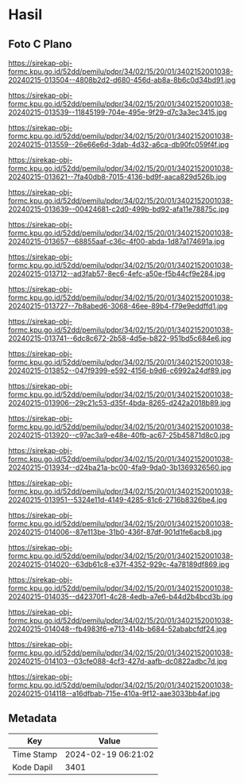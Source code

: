 # Hasil

## Foto C Plano

https://sirekap-obj-formc.kpu.go.id/52dd/pemilu/pdpr/34/02/15/20/01/3402152001038-20240215-013504--4808b2d2-d680-456d-ab8a-8b6c0d34bd91.jpg

https://sirekap-obj-formc.kpu.go.id/52dd/pemilu/pdpr/34/02/15/20/01/3402152001038-20240215-013539--11845199-704e-495e-9f29-d7c3a3ec3415.jpg

https://sirekap-obj-formc.kpu.go.id/52dd/pemilu/pdpr/34/02/15/20/01/3402152001038-20240215-013559--26e66e6d-3dab-4d32-a6ca-db90fc059f4f.jpg

https://sirekap-obj-formc.kpu.go.id/52dd/pemilu/pdpr/34/02/15/20/01/3402152001038-20240215-013621--7fa40db8-7015-4136-bd9f-aaca829d526b.jpg

https://sirekap-obj-formc.kpu.go.id/52dd/pemilu/pdpr/34/02/15/20/01/3402152001038-20240215-013639--00424681-c2d0-499b-bd92-afa11e78875c.jpg

https://sirekap-obj-formc.kpu.go.id/52dd/pemilu/pdpr/34/02/15/20/01/3402152001038-20240215-013657--68855aaf-c36c-4f00-abda-1d87a174691a.jpg

https://sirekap-obj-formc.kpu.go.id/52dd/pemilu/pdpr/34/02/15/20/01/3402152001038-20240215-013712--ad3fab57-8ec6-4efc-a50e-f5b44cf9e284.jpg

https://sirekap-obj-formc.kpu.go.id/52dd/pemilu/pdpr/34/02/15/20/01/3402152001038-20240215-013727--7b8abed6-3068-46ee-89b4-f79e9eddffd1.jpg

https://sirekap-obj-formc.kpu.go.id/52dd/pemilu/pdpr/34/02/15/20/01/3402152001038-20240215-013741--6dc8c672-2b58-4d5e-b822-951bd5c684e6.jpg

https://sirekap-obj-formc.kpu.go.id/52dd/pemilu/pdpr/34/02/15/20/01/3402152001038-20240215-013852--047f9399-e592-4156-b9d6-c6992a24df89.jpg

https://sirekap-obj-formc.kpu.go.id/52dd/pemilu/pdpr/34/02/15/20/01/3402152001038-20240215-013906--29c21c53-d35f-4bda-8265-d242a2018b89.jpg

https://sirekap-obj-formc.kpu.go.id/52dd/pemilu/pdpr/34/02/15/20/01/3402152001038-20240215-013920--c97ac3a9-e48e-40fb-ac67-25b45871d8c0.jpg

https://sirekap-obj-formc.kpu.go.id/52dd/pemilu/pdpr/34/02/15/20/01/3402152001038-20240215-013934--d24ba21a-bc00-4fa9-9da0-3b1369326560.jpg

https://sirekap-obj-formc.kpu.go.id/52dd/pemilu/pdpr/34/02/15/20/01/3402152001038-20240215-013951--5324e11d-4149-4285-81c6-2716b8326be4.jpg

https://sirekap-obj-formc.kpu.go.id/52dd/pemilu/pdpr/34/02/15/20/01/3402152001038-20240215-014006--87e113be-31b0-436f-87df-901d1fe6acb8.jpg

https://sirekap-obj-formc.kpu.go.id/52dd/pemilu/pdpr/34/02/15/20/01/3402152001038-20240215-014020--63db61c8-e37f-4352-929c-4a78189df869.jpg

https://sirekap-obj-formc.kpu.go.id/52dd/pemilu/pdpr/34/02/15/20/01/3402152001038-20240215-014035--d42370f1-4c28-4edb-a7e6-b44d2b4bcd3b.jpg

https://sirekap-obj-formc.kpu.go.id/52dd/pemilu/pdpr/34/02/15/20/01/3402152001038-20240215-014048--fb4983f6-e713-414b-b684-52ababcfdf24.jpg

https://sirekap-obj-formc.kpu.go.id/52dd/pemilu/pdpr/34/02/15/20/01/3402152001038-20240215-014103--03cfe088-4cf3-427d-aafb-dc0822adbc7d.jpg

https://sirekap-obj-formc.kpu.go.id/52dd/pemilu/pdpr/34/02/15/20/01/3402152001038-20240215-014118--a16dfbab-715e-410a-9f12-aae3033bb4af.jpg


## Metadata

| Key        | Value               |
| ---------- | ------------------- |
| Time Stamp | 2024-02-19 06:21:02 |
| Kode Dapil | 3401                |



